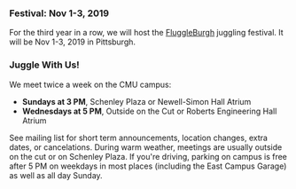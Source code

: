 
### Festival: Nov 1-3, 2019

For the third year in a row, we will host the [FluggleBurgh](festival/) juggling festival. It will be Nov 1-3, 2019 in Pittsburgh.

### Juggle With Us!

We meet twice a week on the CMU campus:

 - **Sundays at 3 PM**, Schenley Plaza or Newell-Simon Hall Atrium
 - **Wednesdays at 5 PM**, Outside on the Cut or Roberts Engineering Hall Atrium

See mailing list for short term announcements, location changes, extra dates, or cancelations.
During warm weather, meetings are usually outside on the cut or on Schenley Plaza. If you're driving, parking on campus is free after 5 PM on weekdays in most places (including the East Campus Garage) as well as all day Sunday.
